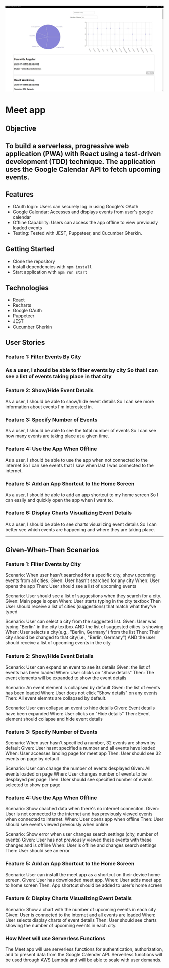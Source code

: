 ![preview](https://github.com/Kyle-Michaels/meet/blob/main/meet.jpg?raw=true)
<h1>Meet app</h1>
<h2>Objective<h2>
<p>
  To build a serverless, progressive web application (PWA) with React using a
  test-driven development (TDD) technique. The application uses the Google
  Calendar API to fetch upcoming events.
</p>
<h2>Features</h2>
  <ul>
    <li>OAuth login: Users can securely log in using Google's OAuth</li>
    <li>Google Calendar: Accesses and displays events from user's google calendar</li>
    <li>Offline Capability: Users can access the app offline to view previously loaded events</li>
    <li>Testing: Tested with JEST, Puppeteer, and Cucumber Gherkin.</li>
  </ul>
<h2>Getting Started</h2>
  <ul>
    <li>Clone the repository</li>
    <li>Install dependencies with <code>npm install</code></li>
    <li>Start application with <code>npm run start</code></li>
  </ul>
<h2>Technologies</h2>
  <ul>
    <li>React</li>
    <li>Recharts</li>
    <li>Google OAuth</li>
    <li>Puppeteer</li>
    <li>JEST</li>
    <li>Cucumber Gherkin</li>
  </ul>
<h2>User Stories</h2>
<h3>Feature 1: Filter Events By City<h3>
<p>
  As a user,
  I should be able to filter events by city
  So that I can see a list of events taking place in that city
</p>
<h3>Feature 2: Show/Hide Event Details</h3>
<p>
  As a user,
  I should be able to show/hide event details
  So I can see more information about events I'm interested in.
</p>
<h3>Feature 3: Specify Number of Events</h3>
<p>
  As a user,
  I should be able to see the total number of events
  So I can see how many events are taking place at a given time.
</p>
<h3>Feature 4: Use the App When Offline</h3>
<p>
  As a user,
  I should be able to use the app when not connected to the internet
  So I can see events that I saw when last I was connected to the internet.
</p>
<h3>Feature 5: Add an App Shortcut to the Home Screen</h3>
<p>
  As a user,
  I should be able to add an app shortcut to my home screen
  So I can easily and quickly open the app when I want to.
</p>
<h3>Feature 6: Display Charts Visualizing Event Details</h3>
<p>
  As a user,
  I should be able to see charts visualizing event details
  So I can better see which events are happening and where they are taking place.
</p>
<hr />
<h2>Given-When-Then Scenarios</h2>
<h3>Feature 1: Filter Events by City</h3>
<p>
  Scenario: When user hasn't searched for a specific city, show upcoming events from all cities.
  Given: User hasn't searched for any city
  When: User opens the app
  Then: User should see a list of upcoming events
</p>
<p>
  Scenario: User should see a list of suggestions when they search for a city.
  Given: Main page is open
  When: User starts typing in the city textbox
  Then User should receive a list of cities (suggestions) that match what they've typed
</p>
  Scenario: User can select a city from the suggested list.
  Given: User was typing "Berlin" in the city textbox AND the list of suggested cities is showing
  When: User selects a city(e.g., "Berlin, Germany") from the list
  Then: Their city should be changed to that city(i.e., "Berlin, Germany") AND the user should receive a list of upcoming events in the city
</p>
<h3>Feature 2: Show/Hide Event Details</h3>
<p>
  Scenario: User can expand an event to see its details
  Given: the list of events has been loaded
  When: User clicks on "Show details"
  Then: The event elements will be expanded to show the event details
</p>
<p>
  Scenario: An event element is collapsed by default
  Given: the list of events has been loaded
  When: User does not click "Show details" on any events
  Then: All event elemnts are collapsed by default.
</p>
<p>
  Scenario: User can collapse an event to hide details
  Given: Event details have been expanded
  When: User clicks on "Hide details"
  Then: Event element should collapse and hide event details
</p>
<h3>Feature 3: Specify Number of Events</h3>
<p>
  Scenario: When user hasn't specified a number, 32 events are shown by default
  Given: User hasnt specified a number and all events have loaded
  When: User accesses landing page for meet app
  Then: User should see 32 events on page by default
</p>
<p>
  Scenario: User can change the number of events desplayed
  Given: All events loaded on page
  When: User changes number of events to be desplayed per page
  Then: User should see specified number of events selected to show per page
</p>
<h3>Feature 4: Use the App When Offline</h3>
<p>
  Scenario: Show chached data when there's no internet conneciton.
  Given: User is not connected to the internet and has previously viewed events when connected to internet.
  When: User opens app when offline
  Then: User should see events viewed previously when online
</p>
<p>
  Scenario: Show error when user changes search settings (city, number of events)
  Given: User has not previously viewed these events with these changes and is offline
  When: User is offline and changes search settings
  Then: User should see an error 
</p>
<h3>Feature 5: Add an App Shortcut to the Home Screen</h3>
<p>
  Scenario: User can install the meet app as a shortcut on their device home screen.
  Given: User has downloaded meet app.
  When: User adds meet app to home screen
  Then: App shortcut should be added to user's home screen
</p>
<h3>Feature 6: Display Charts Visualizing Event Details</h3>
<p>
  Scenario: Show a chart with the number of upcoming events in each city
  Given: User is connected to the internet and all events are loaded
  When: User selects display charts of event details
  Then: User should see charts showing the number of upcoming events in each city.
</p>
<h3>How Meet will use Serverless Functions</h3>
<p>
  The Meet app will use serverless functions for authentication, authorization, and to present data from the Google Calender API.
  Serverless functions will be used through AWS Lambda and will be able to scale with user demands.
</p>
